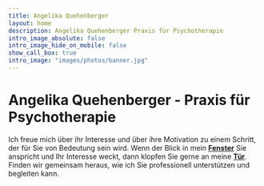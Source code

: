 ```yaml
---
title: Angelika Quehenberger
layout: home
description: Angelika Quehenberger Praxis für Psychotherapie
intro_image_absolute: false
intro_image_hide_on_mobile: false
show_call_box: true
intro_image: "images/photos/banner.jpg"
---
```


# Angelika Quehenberger - Praxis für Psychotherapie

Ich freue mich über ihr Interesse und über ihre Motivation zu einem Schritt, der für Sie von Bedeutung sein wird.
Wenn der Blick in mein **[Fenster](method/)** Sie anspricht und Ihr Interesse weckt, dann klopfen Sie gerne an meine **[Tür](contact/)**.
Finden wir gemeinsam heraus, wie ich Sie professionell unterstützen und begleiten kann.
